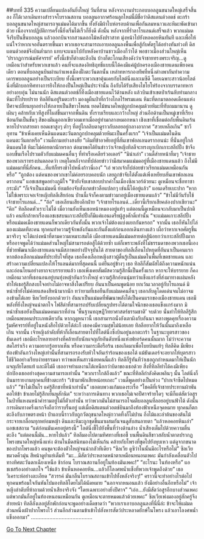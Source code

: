 ##บทที่ 335 ความเปลี่ยนแปลงอันยิ่งใหญ่
วันที่สาม หลังจากงานประกอบบอลลูนขนาดใหญ่เสร็จสิ้นลง ก็ได้เวลาเดินทางสำรวจโบราณสถาน
บอลลูนอากาศร้อนลูกใหม่นี้มีชื่อว่าดิสแตนต์วอตช์ ตะกร้าบอลลูนขนาดใหญ่สามารถจุแม่มดได้มากขึ้น ทั้งยังมีผ้าใบห่อรอบด้านเพื่อกันลมหนาวและหิมะพัดเข้ามาด้วย
เนื่องจากปฏิบัติการครั้งนี้ยิ่งเริ่มได้เร็วก็ยิ่งดี ดังนั้น หลังจากที่ร่ำลาโรแลนด์เสร็จแล้ว พวกแม่มดจึงรีบปีนขึ้นบอลลูน แล้วออกบินจากสวนดอกไม้หลังปราสาท มุ่งหน้าไปยังหอคอยหินทันที
และเพื่อให้แน่ใจว่าหากเจออันตรายขึ้นมา พวกเธอจะสามารถเอาบอลลูนลงพื้นเพื่อสู้กับศัตรูได้อย่างทันท่วงที ดิสแตนต์วอตช์จึงบินต่ำมาก แทบจะแนบไปกับหลังคาบ้านชาวเมืองก็ว่าได้ พอชาวเมืองส่วนใหญ่เห็น ‘ปรากฏการณ์มหัศจรรย์’ ครั้งนี้เข้าก็ต่างตะลึงงัน บ้างก็ตะโกนเสียงดังว่าเจ้าชายทรงพระเจริญ...ดูเหมือนว่าสำหรับพวกเขาแล้ว คนที่จะแสดงอิทธิฤทธิ์แบบนี้ได้คงมีแค่ผู้ปกครองเมืองชายแดนเพียงคนเดียว ตอนที่บอลลูนบินผ่านกำแพงเมืองฝั่งตะวันตกนั้น เหล่าทหารกองทัพที่หนึ่งต่างพากันทำความเคารพบอลลูนอย่างเป็นระเบียบ ทั้งนี้เพราะพวกเขาคุ้นเคยกับไลต์นิ่งและเมซีดี โดยเฉพาะสาวน้อยไลต์นิ่งที่มักบอกทิศทางการยิงให้กองปืนใหญ่เป็นประจำนั้น ถึงกับได้รับเสียงไชโยโห่ร้องจากบรรดาทหารอย่างอบอุ่น
ไม่นานนัก ดิสแตนต์วอตช์ก็ทิ้งเมืองชายแดนไว้ด้านหลัง แล้วบินเข้าเขตป่าเร้นลับท่ามกลางหิมะที่โปรยปราย
ทิลลียืนอยู่ริมตะกร้า มองดูผืนป่าที่กว้างไกลไร้พรมแดน
หิมะที่ตกมาตลอดเดือนแห่งปีศาจเปลี่ยนทุกอย่างให้กลายเป็นสีขาวโพลน ยอดไม้ขนาดใหญ่ถูกปกคลุมด้วยหิมะที่ทับถมมานาน ดูเผินๆ คล้ายกับเวทีสูงที่โผล่ขึ้นมาจากพื้นดิน ทั้งราบเรียบและกว้างใหญ่ ส่วนอีกด้านเป็นหมู่เขาที่เรียงซ้อนกันเป็นชั้นๆ สีของมันดูออกเขียวอมเทาเมื่ออยู่ท่ามกลางหมอกหนา เชิงเขาที่เชื่อมต่อกับพื้นดินเร้นหายไปจากสายตา ยอดเขาสูงๆ ต่ำๆ ที่อยู่ไกลลิบตาดูราวกับลอยอยู่กลางอากาศ
“สวยเหลือเกิน” ซาวีอุทาน “ข้าเพิ่งเคยเห็นดินแดนตะวันตกถูกปกคลุมด้วยหิมะเป็นครั้งแรก”
“เจ้าเป็นแม่มดในดินแดนตะวันตกหรือ” เวนดี้ถามอย่างสงสัย
“เดิมทีข้าอาศัยอยู่ที่สันเขาฟอลเลนดรากอนน่ะ ที่นั่นอยู่ใกล้ดินแดนใต้ หิมะไม่ค่อยตกนักหรอก ต่อมาพอได้ยินข่าวว่าเจ้าหญิงทิลลีจะทรงบุกเบิกเกาะสลีปปิ้ง ข้าจึงแอบขึ้นเรือไปรวมตัวกับแม่มดคนอื่นๆ ที่ท่าเรือเคลียร์วอเตอร์”
“มิน่าเล่า” เวนดี้ส่ายหน้ายิ้มๆ “เจ้าชายของพวกเราทรงบ่นตลอดว่า เหตุใดหลังจากที่ปล่อยข่าวว่ามีสมาคมแม่มดอยู่ที่เมืองชายแดนแล้ว ถึงไม่มีแม่มดมาที่นี่สักคน...ที่แท้ก็ทรงช้าไปหนึ่งก้าวนี่เอง”
“เอ๋ พวกเจ้าก็ปล่อยข่าวเรียกแม่มดเหมือนกันหรือ”
“ถูกต้อง แต่คนของพวกเขาไม่ค่อยรอบคอบนัก เลยถูกข้าจับได้ตั้งแต่เพิ่งเหยียบสันเขาฟอลเลนดรากอน” แอชเชสพูดอย่างภูมิใจ “ข้ายังจับเขาสอบปากคำในเมืองซิลเวอร์ด้วยนะ ดูเหมือนจะชื่อทาซากระมัง”
“ก็เจ้าเป็นแม่มดนี่ ย่อมต้องจับสังเกตข่าวลือแปลกๆ เช่นนี้ได้อยู่แล้ว” แอนเดรียเบะปาก “หากไม่ใช่เพราะเจอเจ้าหญิงทิลลีเสียก่อน ป่านนี้เจ้าก็คงตามข่าวมาอยู่เมืองชายแดนแล้ว”
“ข้าไม่มีวันรับใช้เจ้าชายโรแลนด์...”
“อ้อ” เธอเลียนเสียงอีกฝ่าย “เจ้าชายโรแลนด์...เดี๋ยวนี้เรียกเสียคล่องปากเชียวนะ”
“คิก” ทิลลีอดหัวเราะไม่ได้ เมื่อวานยังเห็นเธอหน้าหมองอยู่แท้ๆ แต่ตอนนี้ดูเหมือนจะกลับมาเป็นปกติแล้ว คนที่กล้าหาเรื่องแอชเชสบนเกาะสลีปปิ้งก็มีแค่แอนเดรียผู้สูงศักดิ์เท่านั้น “จะแม่มดเกาะสลีปปิ้งหรือแม่มดเมืองชายแดนก็พวกเดียวกันทั้งนั้น พวกเจ้าไม่ต้องแบ่งแยกกันหรอก”
จากนั้น เธอก็หันไปไล่มองแม่มดทีละคน
ทุกคนทำความรู้จักพลังกันและกันตั้งแต่ก่อนออกเดินทางแล้ว เผื่อว่าหากเจอศัตรูขึ้นมาจริงๆ จะได้แบ่งหน้าที่ตามความเหมาะสมได้ เมืองชายแดนมีแม่มดสายต่อสู้น้อยกว่าเกาะสลีปปิ้งมาก หรืออาจพูดได้ว่าแม่มดส่วนใหญ่ไม่สามารถต่อสู้ได้ด้วยซ้ำ แต่ก็เพราะพลังที่ไม่ธรรมดาของพวกเธอนี้เอง ที่ช่วยพัฒนาเมืองชายแดนจนมีสภาพอย่างปัจจุบันได้
สายตาของทิลลีเลื่อนไปหยุดที่อันนาเป็นคนแรก หากต้องเลือกแม่มดที่ประทับใจที่สุด เธอก็คงเลือกหญิงสาวผู้ตื่นรู้เป็นแม่มดในพื้นที่เขตชายแดน และสร้างความเปลี่ยนแปลงให้โรแลนด์มากที่สุดคนนี้
แค่ยืนอยู่ข้างๆ เธอ ทิลลีก็สัมผัสได้ถึงความหนักแน่นและอ่อนโยนอย่างยากจะบรรยายแล้ว เธอเพิ่งเคยสัมผัสความรู้สึกนี้เป็นครั้งแรก หากจะให้บรรยาย ก็คงเหมือนเวลาที่เธอนอนอยู่บนทุ่งหญ้าอันกว้างใหญ่ ความรู้สึกอ่อนนุ่มทว่าแข็งแกร่งที่ส่งมาทางแผ่นหลังทำให้เธอรู้สึกสงบใจอย่างไม่อาจหาสิ่งใดเปรียบ
อันนาเป็นคนพูดน้อย ยกเว้นเวลาอยู่กับโรแลนด์ มิหนำซ้ำยังไม่ค่อยแสดงสีหน้ามากนัก ทว่ายามที่เธอยืนกับแม่มดคนอื่นๆ เธอกลับดูโดดเด่นจนไม่อาจมองข้ามได้เลย
ซิลเวียยังบอกด้วยว่า อันนาเป็นแม่มดที่พัฒนาพลังได้เป็นคนแรกของเมืองชายแดน เธอมีพลังที่ยิ่งใหญ่จนน่าตกใจ ไฟสีดำที่สามารถปรับเปลี่ยนรูปทรงได้ตามใจนึกของเธอแข็งแกร่งมาก มิหนำซ้ำเธอยังเป็นแม่มดคนแรกที่อ่าน ‘พื้นฐานทฤษฎีวิทยาศาสตร์ธรรมชาติ’ จบด้วย นั่นทำให้ทิลลีรู้สึกเหมือนพบคนประเภทเดียวกัน
หากฤดูหนาวนี้ เธอสามารถนั่งอังเตาผิงกับอันนา พลางพูดคุยเรื่องความรู้มหัศจรรย์ที่อยู่ในหนังสือไปด้วยได้ล่ะก็ เธอคงมีความสุขไม่น้อยเลย ทิลลีอยากให้วันนั้นมาถึงเหลือเกิน
จากนั้น เจ้าหญิงลำดับที่ห้าก็เลื่อนสายตาไปที่ไลต์นิ่งซึ่งบินอยู่นอกตะกร้า ในฐานะบุตรสาวของธันเดอร์ เธอมีอะไรหลายอย่างที่คล้ายกับนักผจญภัยอันดับหนึ่งแห่งฟยอร์ดคนนั้นมาก ไม่ว่าจะความสดใสร่าเริง ความอยากรู้อยากเห็น หรือความกระตือรือร้น เธอเกิดมาเพื่อโบยบินแท้ๆ ทิลลีคิด มีเพียงท้องฟ้าอันกว้างใหญ่เท่านั้นที่สามารถรองรับหัวใจอันเร่าร้อนของเธอได้ แม้ธันเดอร์จะอยากให้บุตรสาวใช้ชีวิตอย่างเรียบง่ายธรรมดา ทว่าพอเห็นสาวน้อยคนนี้แล้ว ทิลลีก็รู้ทันทีว่าเธอถูกกำหนดมาให้เป็นนักผจญภัยโดยแท้ และดีไม่ดี เธออาจทำผลงานได้เหนือกว่าบิดาของเธอด้วย
สิ่งที่ทิลลีทำได้คงมีเพียงปกป้องเธออย่างสุดความสามารถเท่านั้น
“พวกเราใกล้ถึงแล้ว” ขณะที่ทิลลีกำลังคิดเพลินๆ นั้น ไลต์นิ่งก็บินมารายงานทุกคนที่ข้างตะกร้า
“เข้ามาพักเสียหน่อยเถอะ” เวนดี้พูดอย่างเป็นห่วง “ปากเจ้าซีดไปหมดแล้ว”
“ข้าไม่เป็นไร แค่รู้สึกชาที่หน้าเท่านั้น” เธอตบพวงแก้มแดงระเรื่อ “โชคดีที่เจ้าชายประทานผ้าพันคอให้ข้า ข้าเลยไม่รู้สึกเย็นหูสักนิด”
ระหว่างการเดินทาง พวกเธอไม่เจอปีศาจร้ายใดๆ จะมีก็แต่สัตว์อสูรในป่าที่แหงนหน้าคำรามอยู่ไม่กี่ตัวเท่านั้น ทว่าพวกมันไม่สามารถโจมตีบอลลูนที่ลอยอยู่บนฟ้าได้ ดังนั้นการเดินทางครึ่งแรกจึงถือว่าราบรื่นอยู่ แต่เมื่อดิสแตนต์วอตช์บินมาถึงท้องฟ้าเหนือจุดหมาย ทุกคนก็ตกตะลึงกับภาพตรงหน้า
ป่าแถบนี้ราวกับถูกวัตถุขนาดใหญ่กวาดทิ้งก็ไม่ปาน กิ่งไม้และลำต้นของต้นไม้กระจายเกลื่อนทุกหย่อมหญ้า ดินและหิมะถูกขุดขึ้นมาผสมกันจนดูสับสนลายตา
“แล้วหอคอยหินเล่า” แอชเชสถาม
“แต่ก่อนมันเคยอยู่ตรงนี้” ไลต์นิ่งชี้ไปยังพื้นที่ว่างด้านล่าง น้ำเสียงเต็มไปด้วยความตื่นตะลึง “แต่ตอนนี้มัน...หายไปแล้ว”
ทิลลีมองไปตามทิศทางที่เธอชี้ บนพื้นดินสีขาวสลับน้ำตาลปรากฏโพรงขนาดใหญ่หนึ่งแห่ง ด้านในมืดสนิทมองไม่เห็นก้น คล้ายกับโพรงที่ขุดไปยังหุบเหว แต่ดูจากขนาดของปากโพรงแล้ว คนขุดจะต้องตัวใหญ่จนน่ากลัวทีเดียว
“ซิลเวีย ดูซิว่าในนั้นมีอะไรหรือไม่”
ซิลเวียขมวดคิ้วมุ่น สีหน้าดูย่ำแย่เต็มที “มะ…มีสัตว์ประหลาดหน้าตาเหมือนหนอนเพคะ มันกำลังเคลื่อนตัวไปทางทิศตะวันตกเฉียงเหนือ ช้าก่อน โบราณสถานก็อยู่ในท้องมันเพคะ!”
“อะไรนะ ในท้องหรือ” แอชเชสร้องอย่างตกใจ
“ใช่แล้ว ข้าเห็นหอคอยหิน...แล้วก็โลงศพน้ำแข็งที่พวกเจ้าพูดถึงด้วย” เธอวิเคราะห์อย่างละเอียด “สวรรค์ มันกลืนโบราณสถานเข้าไปทั้งหลังจริงๆ!”
คราวนี้จะทำอย่างไรต่อไป ทุกคนพร้อมใจกันหันไปมองทิลลีโดยไม่ได้นัดหมาย
“นอกจากหนอนแล้ว ยังมีอย่างอื่นอีกหรือไม่” เจ้าหญิงลำดับที่ห้าถามด้วยน้ำเสียงจริงจัง “โดยเฉพาะอย่างยิ่งปีศาจ”
“เอ่อ...ยังมีสัตว์อสูรอีกบางส่วนเพคะ แต่พวกมันก็อยู่ในท้องหนอนเหมือนกัน ดูเหมือนจะตายหมดแล้วด้วยเพคะ” ซิลเวียเพ่งมองอยู่สักครู่จึงส่ายหน้า
ทิลลีลังเลอยู่สักพักก่อนจะพูดอย่างเด็ดขาดว่า “พวกเราเอาบอลลูนลงที่นี่นี่ล่ะ ข้าจะให้แม่มดส่วนหนึ่งเฝ้าปากโพรงไว้ ส่วนอีกส่วนตามข้าเข้าไปสังหารสัตว์ประหลาดยักษ์ในโพรง แล้วเอาโลงศพน้ำแข็งออกมา”
………………………………….


[Go To Next Chapter]( ./248.md)